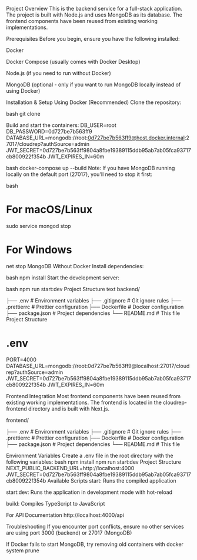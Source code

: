 Project Overview
This is the backend service for a full-stack application. The project is built with Node.js and uses MongoDB as its database. The frontend components have been reused from existing working implementations.

Prerequisites
Before you begin, ensure you have the following installed:

Docker

Docker Compose (usually comes with Docker Desktop)

Node.js (if you need to run without Docker)

MongoDB (optional - only if you want to run MongoDB locally instead of using Docker)

Installation & Setup
Using Docker (Recommended)
Clone the repository:

bash
git clone [<repository-url>](https://github.com/abhishekgiri49/cloudrep-assessment.git)

Build and start the containers:
DB_USER=root
DB_PASSWORD=0d727be7b563ff9
DATABASE_URL=mongodb://root:0d727be7b563ff9@host.docker.internal:27017/cloudrep?authSource=admin
JWT_SECRET=0d727be7b563ff9804a8fbe19389115ddb95ab7ab05fca93717cb800922f354b
JWT_EXPIRES_IN=60m

bash
docker-compose up --build
Note: If you have MongoDB running locally on the default port (27017), you'll need to stop it first:

bash

# For macOS/Linux

sudo service mongod stop

# For Windows

net stop MongoDB
Without Docker
Install dependencies:

bash
npm install
Start the development server:

bash
npm run start:dev
Project Structure
text
backend/

├── .env # Environment variables
├── .gitignore # Git ignore rules
├── .prettierrc # Prettier configuration
├── Dockerfile # Docker configuration
├── package.json # Project dependencies
└── README.md # This file
Project Structure

# .env

PORT=4000
DATABASE_URL=mongodb://root:0d727be7b563ff9@localhost:27017/cloudrep?authSource=admin
JWT_SECRET=0d727be7b563ff9804a8fbe19389115ddb95ab7ab05fca93717cb800922f354b
JWT_EXPIRES_IN=60m

Frontend Integration
Most frontend components have been reused from existing working implementations. The frontend is located in the cloudrep-frontend directory and is built with Next.js.

frontend/

├── .env # Environment variables
├── .gitignore # Git ignore rules
├── .prettierrc # Prettier configuration
├── Dockerfile # Docker configuration
├── package.json # Project dependencies
└── README.md # This file

Environment Variables
Create a .env file in the root directory with the following variables:
bash
npm install
npm run start:dev
Project Structure
NEXT_PUBLIC_BACKEND_URL=http://localhost:4000
JWT_SECRET=0d727be7b563ff9804a8fbe19389115ddb95ab7ab05fca93717cb800922f354b
Available Scripts
start: Runs the compiled application

start:dev: Runs the application in development mode with hot-reload

build: Compiles TypeScript to JavaScript

For API Documentation
http://localhost:4000/api

Troubleshooting
If you encounter port conflicts, ensure no other services are using port 3000 (backend) or 27017 (MongoDB)

If Docker fails to start MongoDB, try removing old containers with docker system prune
